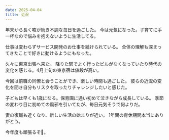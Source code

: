 ```yaml
---
date: 2025-04-04
title: 近況
---
```


年末から長く咳が続き不調な毎日を過ごした。
今は元気になった。子育てに手一杯なので悩みを抱えないように生活してる。

仕事は変わらずサービス開発のお仕事を続けられている。
全体の理解も深まってきたことで好きに動けるようにもなった。

久々に東京出張へ来た。
降りた駅でよく行ったビルがなくなっていたり時代の変化を感じる。4月上旬の東京宿は値段が高い。

今回は前職の同僚と会うことができ、楽しい時間も過ごした。
彼らの近況の変化を聞き自分もリスクを取ったりチャレンジしたいと感じた。

子どもは早くも1歳になる。保育園に通い初めて泣きながら成長している。
季節の変わり目に初めての風邪を引いてたが、毎日元気そうで何よりだ。

妻の復職も近くなり、新しい生活の始まりが近い。 1年間の育休期間本当にありがとう。

今年度も頑張るぞ💪。
